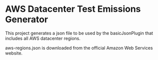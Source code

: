 # AWS Datacenter Test Emissions Generator
This project generates a json file to be used by the basicJsonPlugin that includes all AWS datacenter regions.

aws-regions.json is downloaded from the official Amazon Web Services website.